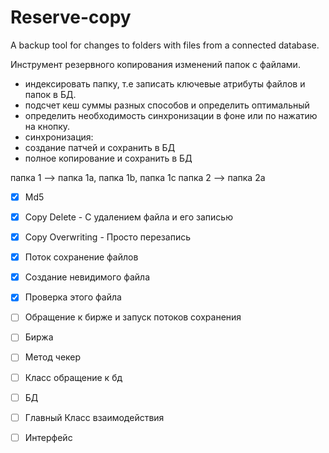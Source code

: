 # Reserve-copy
A backup tool for changes to folders with files from a connected database.

Инструмент резервного копирования изменений папок с файлами.
- индексировать папку, т.е записать ключевые атрибуты файлов и папок в БД.
- подсчет кеш суммы разных способов и определить оптимальный
- определить необходимость синхронизации в фоне или по нажатию на кнопку. 
- синхронизация:
- создание патчей и сохранить в БД
- полное копирование и сохранить в БД


папка 1  —> папка 1a, папка 1b, папка 1c
папка 2 —> папка 2a


- [X] Md5
- [X] Copy Delete - С удалением файла и его записью
- [X] Copy Overwriting - Просто перезапись
- [X] Поток сохранение файлов
- [X] Создание невидимого файла
- [X] Проверка этого файла
- [ ] Обращение к бирже и запуск потоков сохранения
- [ ] Биржа
- [ ] Метод чекер
- [ ] Класс обращение к бд
- [ ] БД
- [ ] Главный Класс взаимодействия

- [ ] Интерфейс
